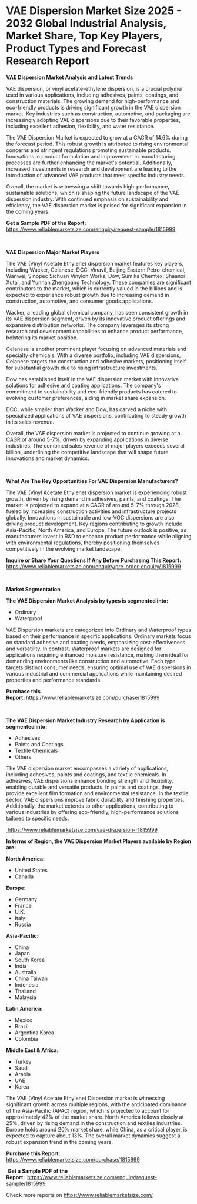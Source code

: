 <p><h1>VAE Dispersion Market Size 2025 - 2032 Global Industrial Analysis, Market Share, Top Key Players, Product Types and Forecast Research Report</h1></p><p><strong>VAE Dispersion Market Analysis and Latest Trends</strong></p>
<p><p>VAE dispersion, or vinyl acetate-ethylene dispersion, is a crucial polymer used in various applications, including adhesives, paints, coatings, and construction materials. The growing demand for high-performance and eco-friendly products is driving significant growth in the VAE dispersion market. Key industries such as construction, automotive, and packaging are increasingly adopting VAE dispersions due to their favorable properties, including excellent adhesion, flexibility, and water resistance.</p><p>The VAE Dispersion Market is expected to grow at a CAGR of 14.6% during the forecast period. This robust growth is attributed to rising environmental concerns and stringent regulations promoting sustainable products. Innovations in product formulation and improvement in manufacturing processes are further enhancing the market's potential. Additionally, increased investments in research and development are leading to the introduction of advanced VAE products that meet specific industry needs.</p><p>Overall, the market is witnessing a shift towards high-performance, sustainable solutions, which is shaping the future landscape of the VAE dispersion industry. With continued emphasis on sustainability and efficiency, the VAE dispersion market is poised for significant expansion in the coming years.</p></p>
<p><strong>Get a Sample PDF of the Report:&nbsp;</strong> <a href="https://www.reliablemarketsize.com/enquiry/request-sample/1815999?utm_campaign=3348&utm_medium=2&utm_source=Github&utm_content=ia&utm_term=01042025&utm_id=vae-dispersion">https://www.reliablemarketsize.com/enquiry/request-sample/1815999</a></p>
<p>&nbsp;</p>
<p><strong>VAE Dispersion Major Market Players</strong></p>
<p><p>The VAE (Vinyl Acetate Ethylene) dispersion market features key players, including Wacker, Celanese, DCC, Vinavil, Beijing Eastern Petro-chemical, Wanwei, Sinopec Sichuan Vinylon Works, Dow, Sumika Chemtex, Shaanxi Xutai, and Yunnan Zhengbang Technology. These companies are significant contributors to the market, which is currently valued in the billions and is expected to experience robust growth due to increasing demand in construction, automotive, and consumer goods applications.</p><p>Wacker, a leading global chemical company, has seen consistent growth in its VAE dispersion segment, driven by its innovative product offerings and expansive distribution networks. The company leverages its strong research and development capabilities to enhance product performance, bolstering its market position.</p><p>Celanese is another prominent player focusing on advanced materials and specialty chemicals. With a diverse portfolio, including VAE dispersions, Celanese targets the construction and adhesive markets, positioning itself for substantial growth due to rising infrastructure investments.</p><p>Dow has established itself in the VAE dispersion market with innovative solutions for adhesive and coating applications. The company's commitment to sustainability and eco-friendly products has catered to evolving customer preferences, aiding in market share expansion.</p><p>DCC, while smaller than Wacker and Dow, has carved a niche with specialized applications of VAE dispersions, contributing to steady growth in its sales revenue. </p><p>Overall, the VAE dispersion market is projected to continue growing at a CAGR of around 5-7%, driven by expanding applications in diverse industries. The combined sales revenue of major players exceeds several billion, underlining the competitive landscape that will shape future innovations and market dynamics.</p></p>
<p>&nbsp;</p>
<p><strong>What Are The Key Opportunities For VAE Dispersion Manufacturers?</strong></p>
<p><p>The VAE (Vinyl Acetate Ethylene) dispersion market is experiencing robust growth, driven by rising demand in adhesives, paints, and coatings. The market is projected to expand at a CAGR of around 5-7% through 2028, fueled by increasing construction activities and infrastructure projects globally. Innovations in sustainable and low-VOC dispersions are also driving product development. Key regions contributing to growth include Asia-Pacific, North America, and Europe. The future outlook is positive, as manufacturers invest in R&D to enhance product performance while aligning with environmental regulations, thereby positioning themselves competitively in the evolving market landscape.</p></p>
<p><strong>Inquire or Share Your Questions If Any Before Purchasing This Report:</strong> <a href="https://www.reliablemarketsize.com/enquiry/pre-order-enquiry/1815999?utm_campaign=3348&utm_medium=2&utm_source=Github&utm_content=ia&utm_term=01042025&utm_id=vae-dispersion">https://www.reliablemarketsize.com/enquiry/pre-order-enquiry/1815999</a></p>
<p>&nbsp;</p>
<p><strong>Market Segmentation</strong></p>
<p><strong>The VAE Dispersion Market Analysis by types is segmented into:</strong></p>
<p><ul><li>Ordinary</li><li>Waterproof</li></ul></p>
<p><p>VAE Dispersion markets are categorized into Ordinary and Waterproof types based on their performance in specific applications. Ordinary markets focus on standard adhesive and coating needs, emphasizing cost-effectiveness and versatility. In contrast, Waterproof markets are designed for applications requiring enhanced moisture resistance, making them ideal for demanding environments like construction and automotive. Each type targets distinct consumer needs, ensuring optimal use of VAE dispersions in various industrial and commercial applications while maintaining desired properties and performance standards.</p></p>
<p><strong>Purchase this Report:&nbsp;</strong><a href="https://www.reliablemarketsize.com/purchase/1815999?utm_campaign=3348&utm_medium=2&utm_source=Github&utm_content=ia&utm_term=01042025&utm_id=vae-dispersion">https://www.reliablemarketsize.com/purchase/1815999</a></p>
<p>&nbsp;</p>
<p><strong>The VAE Dispersion Market Industry Research by Application is segmented into:</strong></p>
<p><ul><li>Adhesives</li><li>Paints and Coatings</li><li>Textile Chemicals</li><li>Others</li></ul></p>
<p><p>The VAE dispersion market encompasses a variety of applications, including adhesives, paints and coatings, and textile chemicals. In adhesives, VAE dispersions enhance bonding strength and flexibility, enabling durable and versatile products. In paints and coatings, they provide excellent film formation and environmental resistance. In the textile sector, VAE dispersions improve fabric durability and finishing properties. Additionally, the market extends to other applications, contributing to various industries by offering eco-friendly, high-performance solutions tailored to specific needs.</p></p>
<p><a href="https://www.reliablemarketsize.com/vae-dispersion-r1815999?utm_campaign=3348&utm_medium=2&utm_source=Github&utm_content=ia&utm_term=01042025&utm_id=vae-dispersion">&nbsp;https://www.reliablemarketsize.com/vae-dispersion-r1815999</a></p>
<p><strong>In terms of Region, the VAE Dispersion Market Players available by Region are:</strong></p>
<p>
    <p> <strong> North America: </strong>
        <ul>
            <li>United States</li>
            <li>Canada</li>
        </ul>
        </p> 
    <p> <strong> Europe: </strong>
        <ul>
            <li>Germany</li>
            <li>France</li>
            <li>U.K.</li>
            <li>Italy</li>
            <li>Russia</li>
        </ul>
        </p> 
    <p> <strong> Asia-Pacific: </strong>
        <ul>
            <li>China</li>
            <li>Japan</li>
            <li>South Korea</li>
            <li>India</li>
            <li>Australia</li>
            <li>China Taiwan</li>
            <li>Indonesia</li>
            <li>Thailand</li>
            <li>Malaysia</li>
        </ul>
        </p> 
    <p> <strong> Latin America: </strong>
        <ul>
            <li>Mexico</li>
            <li>Brazil</li>
            <li>Argentina Korea</li>
            <li>Colombia</li>
        </ul>
        </p> 
    <p> <strong> Middle East & Africa: </strong>
        <ul>
            <li>Turkey</li>
            <li>Saudi</li>
            <li>Arabia</li>
            <li>UAE</li>
            <li>Korea</li>
        </ul>
    </p>
    </p>
<p><p>The VAE (Vinyl Acetate Ethylene) Dispersion market is witnessing significant growth across multiple regions, with the anticipated dominance of the Asia-Pacific (APAC) region, which is projected to account for approximately 42% of the market share. North America follows closely at 25%, driven by rising demand in the construction and textiles industries. Europe holds around 20% market share, while China, as a critical player, is expected to capture about 13%. The overall market dynamics suggest a robust expansion trend in the coming years.</p></p>
<p><strong>Purchase this Report: </strong><a href="https://www.reliablemarketsize.com/purchase/1815999?utm_campaign=3348&utm_medium=2&utm_source=Github&utm_content=ia&utm_term=01042025&utm_id=vae-dispersion">https://www.reliablemarketsize.com/purchase/1815999</a></p>
<p>&nbsp;<strong>Get a Sample PDF of the Report:&nbsp;&nbsp;</strong><a href="https://www.reliablemarketsize.com/enquiry/request-sample/1815999?utm_campaign=3348&utm_medium=2&utm_source=Github&utm_content=ia&utm_term=01042025&utm_id=vae-dispersion">https://www.reliablemarketsize.com/enquiry/request-sample/1815999</a></p>
<p><strong></strong></p>
<p>Check more reports on <a href="https://www.reliablemarketsize.com/?utm_campaign=3348&utm_medium=2&utm_source=Github&utm_content=ia&utm_term=01042025&utm_id=vae-dispersion">https://www.reliablemarketsize.com/</a></p>